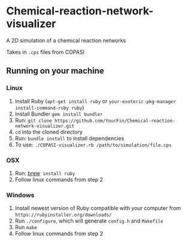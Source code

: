 # Chemical-reaction-network-visualizer
A 2D simulation of a chemical reaction networks

Takes in `.cps` files from COPASI

## Running on your machine

### Linux

1. Install Ruby (`apt-get install ruby` or `your-esoteric-pkg-manager install-command-ruby ruby`)
2. Install Bundler `gem install bundler`
3. Run: `git clone https://github.com/YourFin/Chemical-reaction-network-visualizer.git`
4. `cd` into the cloned directory
5. Run: `bundle install` to install dependencies
6. To use: `./COPASI-visualizer.rb /path/to/simulation/file.cps`

### OSX
1. Run: [brew](https://brew.sh/)` install ruby`
2. Follow linux commands from step 2

### Windows
1. Install newest version of Ruby compatible with your computer from `https://rubyinstaller.org/downloads/`
2. Run `./configure`, which will generate `config.h` and `Makefile`
3. Run `make`
4. Follow linux commands from step 2
